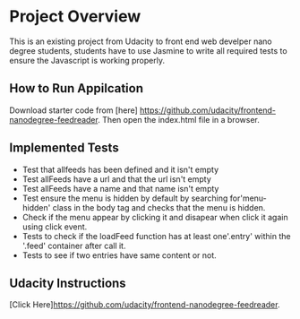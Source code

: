 # Project Overview
This is an existing project from Udacity to front end web develper nano degree students, students have to use Jasmine to write all required tests to ensure the Javascript is working properly.

## How to Run Appilcation
Download starter code from [here] https://github.com/udacity/frontend-nanodegree-feedreader. Then open the index.html file in a browser.

## Implemented Tests
* Test that allfeeds has been defined and it isn't empty
* Test allFeeds have a url and that the url isn't empty
* Test allFeeds have a name and that name isn't empty
* Test ensure the menu is hidden by default by searching for'menu-hidden' class in the body tag and checks that the menu  is hidden.
* Check if the menu appear by clicking it and disapear when click it again using click event.
* Tests to check if the loadFeed function has at least one'.entry' within the '.feed' container after call it.
* Tests to see if two entries have same content or not.

## Udacity Instructions
  [Click Here]https://github.com/udacity/frontend-nanodegree-feedreader.

